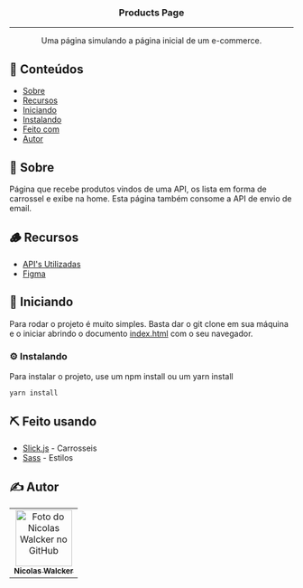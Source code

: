 <h3 align="center">Products Page</h3>

---

<p align="center"> Uma página simulando a página inicial de um e-commerce.
    <br> 
</p>

## 📝 Conteúdos
- [Sobre](#about)
- [Recursos](#resources)
- [Iniciando](#getting_started)
- [Instalando](#installing)
- [Feito com](#built_using)
- [Autor](#authors)


## 🧐 Sobre <a name = "about"></a>

Página que recebe produtos vindos de uma API, os lista em forma de carrossel e exibe na home. Esta página também consome a API de envio de email. 

## 🪵 Recursos <a name = "resources"></a>

* [API's Utilizadas](https://documenter.getpostman.com/view/1811817/Szzj8yAq?version=latest)
* [Figma](https://www.figma.com/file/awhTJyKgrjEOqPHUrrFBv0/Corebiz---Frontend-Challenge)

## 🏁 Iniciando <a name = "getting_started"></a>

Para rodar o projeto é muito simples.
Basta dar o git clone em sua máquina e o iniciar abrindo o documento [index.html](./index.html) com o seu navegador.


### ⚙️ Instalando <a name = "installing"></a>

Para instalar o projeto, use um npm install ou um yarn install
```
yarn install
```

## ⛏️ Feito usando <a name = "built_using"></a>

- [Slick.js](https://kenwheeler.github.io/slick/) - Carrosseis
- [Sass](https://sass-lang.com/) - Estilos

## ✍️ Autor <a name = "authors"></a>
<table>
  <tr>
    <td align="center">
      <a href="https://github.com/nicolaswalcker">
        <img src="https://avatars.githubusercontent.com/u/50677753?s=460&u=33066dc02925123f3160651e430ec43ba90c684c&v=4" width="100px;" alt="Foto do Nicolas Walcker no GitHub"/><br>
        <sub>
          <b>Nicolas Walcker</b>
        </sub>
      </a>
    </td>
  </tr>
</table>
&#xa0;

